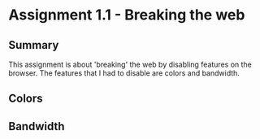 # Assignment 1.1 - Breaking the web

## Summary
This assignment is about 'breaking' the web by disabling features on the browser. The features that I had to disable are colors and bandwidth.

## Colors


## Bandwidth
